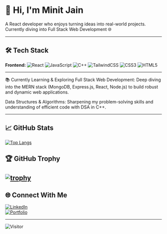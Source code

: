 # 👋 Hi, I'm Minit Jain

A React developer who enjoys turning ideas into real-world projects.  
Currently diving into Full Stack Web Development 🌐

---

## 🛠️ Tech Stack

**Frontend:**
![React](https://img.shields.io/badge/-React-20232A?style=flat&logo=react)
![JavaScript](https://img.shields.io/badge/-JavaScript-F7DF1E?style=flat&logo=javascript&logoColor=black)
![C++](https://img.shields.io/badge/-C++-00599C?style=flat&logo=c%2B%2B&logoColor=white)
![TailwindCSS](https://img.shields.io/badge/-TailwindCSS-38B2AC?style=flat&logo=tailwind-css&logoColor=white)
![CSS3](https://img.shields.io/badge/-CSS3-1572B6?style=flat&logo=css3)
![HTML5](https://img.shields.io/badge/-HTML5-E34F26?style=flat&logo=html5&logoColor=white)

---
📚 Currently Learning & Exploring
Full Stack Web Development: Deep diving into the MERN stack (MongoDB, Express.js, React, Node.js) to build robust and dynamic web applications.

Data Structures & Algorithms: Sharpening my problem-solving skills and understanding of efficient code with DSA in C++.

---

## 📈 GitHub Stats  
[![Top Langs](https://github-readme-stats.vercel.app/api/top-langs/?username=minitjain&layout=compact&theme=tokyonight)](https://github.com/minitjain)
## 🏆 GitHub Trophy
[![trophy](https://github-profile-trophy.vercel.app/?username=minitjain&theme=radical)](https://github.com/ryo-ma/github-profile-trophy)
---




## 🌐 Connect With Me  
[![LinkedIn](https://img.shields.io/badge/-LinkedIn-blue?style=flat&logo=linkedin&logoColor=white)](https://www.linkedin.com/in/minitjain/)  
[![Portfolio](https://img.shields.io/badge/-Portfolio-000?style=flat&logo=vercel&logoColor=white)](https://vercel.com/minitjainworkgmailcoms-projects)

---

![Visitor](https://komarev.com/ghpvc/?username=minitjain&color=blue)
